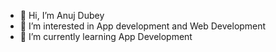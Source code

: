 - 👋 Hi, I’m Anuj Dubey
- 👀 I’m interested in App development and Web Development
- 🌱 I’m currently learning App Development
